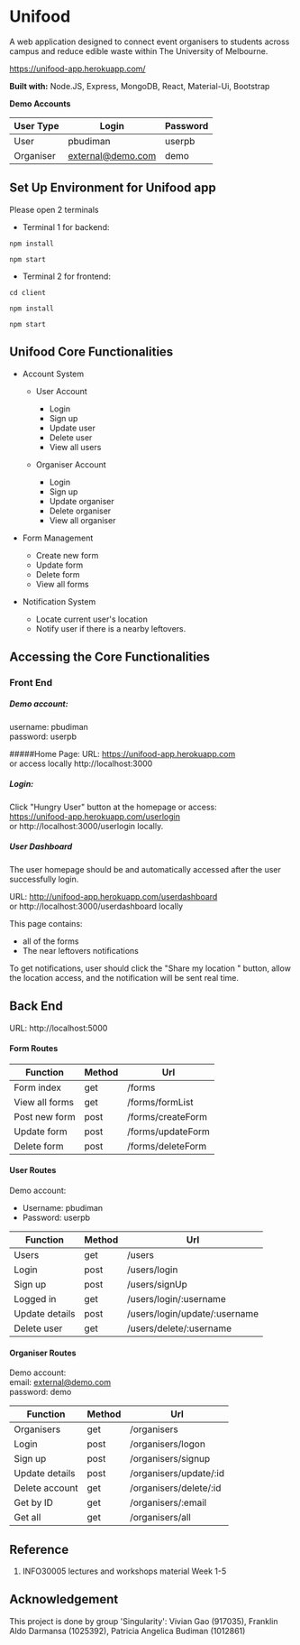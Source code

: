# Unifood 
A web application designed to connect event organisers to students
across campus and reduce edible waste within The University of Melbourne.

https://unifood-app.herokuapp.com/

**Built with:** Node.JS, Express, MongoDB, React, Material-Ui, Bootstrap

**Demo Accounts**  

| User Type | Login             | Password |
|-----------|-------------------|---------|
| User      | pbudiman          | userpb  |
| Organiser | external@demo.com | demo    |

## Set Up Environment for Unifood app
Please open 2 terminals
- Terminal 1 for backend:
```
npm install
```
```
npm start
```
- Terminal 2 for frontend:
```
cd client
```
```
npm install
```
```
npm start
```

## Unifood Core Functionalities

- Account System
    - User Account
        - Login
        - Sign up
        - Update user
        - Delete user
        - View all users
        
    - Organiser Account
        - Login
        - Sign up
        - Update organiser
        - Delete organiser
        - View all organiser
        
- Form Management
    - Create new form
    - Update form
    - Delete form
    - View all forms

- Notification System
    - Locate current user's location
    - Notify user if there is a nearby leftovers.

## Accessing the Core Functionalities

### Front End
 ##### Demo account:
 username: pbudiman
 <br> password: userpb

#####Home Page:
URL: https://unifood-app.herokuapp.com 
 <br> or access locally  http://localhost:3000
 
##### Login:
Click "Hungry User" button at the homepage or access:
 <br> https://unifood-app.herokuapp.com/userlogin 
 <br>
 or http://localhost:3000/userlogin locally.
 

 
##### User Dashboard
 
The user homepage should be and automatically accessed after the user successfully login.

URL: http://unifood-app.herokuapp.com/userdashboard
<br>or http://localhost:3000/userdashboard locally

This page contains:
 - all of the forms
 - The near leftovers notifications

To get notifications, user should click the "Share my location " button, allow the location access, and the notification will be sent real time.


## Back End

URL: http://localhost:5000


#### Form Routes

| Function       | Method | Url
| -------------- | ------ |-----------------
| Form index     | get    | /forms
| View all forms | get    | /forms/formList
| Post new form  | post   | /forms/createForm
| Update form    | post   | /forms/updateForm
| Delete form    | post   | /forms/deleteForm


#### User Routes

Demo account:
* Username: pbudiman
* Password: userpb

| Function       | Method | Url
| -------------- | ------ |-----------------
| Users          | get    | /users
| Login          | post   | /users/login
| Sign up        | post   | /users/signUp
| Logged in      | get    | /users/login/:username
| Update details | post   | /users/login/update/:username
| Delete user    | get    | /users/delete/:username


#### Organiser Routes
Demo account:
<br>
email: external@demo.com
<br>
password: demo

| Function       | Method | Url
| -------------- | ------ |-----------------
| Organisers     | get    | /organisers
| Login          | post   | /organisers/logon
| Sign up        | post   | /organisers/signup
| Update details | post   | /organisers/update/:id
| Delete account | get    | /organisers/delete/:id
| Get by ID      | get    | /organisers/:email
| Get all        | get    | /organisers/all



## Reference
1. INFO30005 lectures and workshops material Week 1-5

## Acknowledgement
This project is done by group 'Singularity': Vivian Gao (917035), Franklin Aldo Darmansa (1025392), Patricia Angelica Budiman (1012861)
